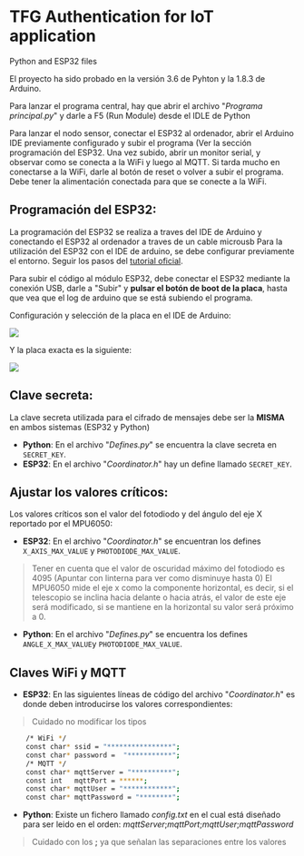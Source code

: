 # TFG Authentication for IoT application
Python and ESP32 files

El proyecto ha sido probado en la versión 3.6 de Pyhton y la 1.8.3 de Arduino.

Para lanzar el programa central, hay que abrir el archivo "*Programa principal.py*" y darle a F5 (Run Module) desde el IDLE de Python 

Para lanzar el nodo sensor, conectar el ESP32 al ordenador, abrir el Arduino IDE previamente configurado y subir el programa (Ver la sección programación del ESP32. Una vez subido, abrir un monitor serial, y observar como se conecta a la WiFi y luego al MQTT. Si tarda mucho en conectarse a la WiFi, darle al botón de reset o volver a subir el programa. Debe tener la alimentación conectada para que se conecte a la WiFi.


## Programación del ESP32:
La programación del ESP32 se realiza a traves del IDE de Arduino y conectando el ESP32 al ordenador a traves de un cable microusb
Para la utilización del ESP32 con el IDE de arduino, se debe configurar previamente el entorno. 
Seguir los pasos del [tutorial oficial][tuto].

Para subir el código al módulo ESP32, debe conectar el ESP32 mediante la conexión USB, darle a "Subir" y **pulsar el botón de boot de la placa**, hasta que vea que el log de arduino que se está subiendo el programa.

Configuración y selección de la placa en el IDE de Arduino:


![](https://i.gyazo.com/4c578e4e42fae0252f39a6406d46c9f2.png)


Y la placa exacta es la siguiente:


![](https://i.gyazo.com/f001212bf20133ff305dc2e3d053737a.png)


## Clave secreta:
La clave secreta utilizada para el cifrado de mensajes debe ser la **MISMA** en ambos sistemas (ESP32 y Python)
	
- **Python**: En el archivo "*Defines.py*" se encuentra la clave secreta en `SECRET_KEY`.
- **ESP32**:  En el archivo "*Coordinator.h*" hay un define llamado `SECRET_KEY`.
	

## Ajustar los valores críticos:
Los valores críticos son el valor del fotodiodo y del ángulo del eje X reportado por el MPU6050:

- **ESP32**: En el archivo "*Coordinator.h*" se encuentran los defines `X_AXIS_MAX_VALUE` y `PHOTODIODE_MAX_VALUE`.
> Tener en cuenta que el valor de oscuridad máximo del fotodiodo es 4095 (Apuntar con linterna para ver como disminuye hasta 0)
> El MPU6050 mide el eje x como la componente horizontal, es decir, si el telescopio se inclina hacia delante o hacia atrás, el
> valor de este eje será modificado, si se mantiene en la horizontal su valor será próximo a 0.

- **Python**: En el archivo "*Defines.py*" se encuentra los defines `ANGLE_X_MAX_VALUE`y `PHOTODIODE_MAX_VALUE`.


## Claves WiFi y MQTT

- **ESP32**: En las siguientes líneas de código del archivo "*Coordinator.h*" es donde deben introducirse los valores correspondientes:

> Cuidado no modificar los tipos

```sh
	/* WiFi */
	const char* ssid = "****************";
	const char* password =  "***********";
	/* MQTT */
	const char* mqttServer = "**********";
	const int   mqttPort = ******; 
	const char* mqttUser = "************";
	const char* mqttPassword = "********";
```

- **Python**: Existe un fichero llamado *config.txt* en el cual está diseñado para ser leido en el orden: *mqttServer*;*mqttPort*;*mqttUser*;*mqttPassword*
> Cuidado con los **;** ya que señalan las separaciones entre los valores



[tuto]: <https://github.com/espressif/arduino-esp32/blob/master/docs/arduino-ide/windows.md>